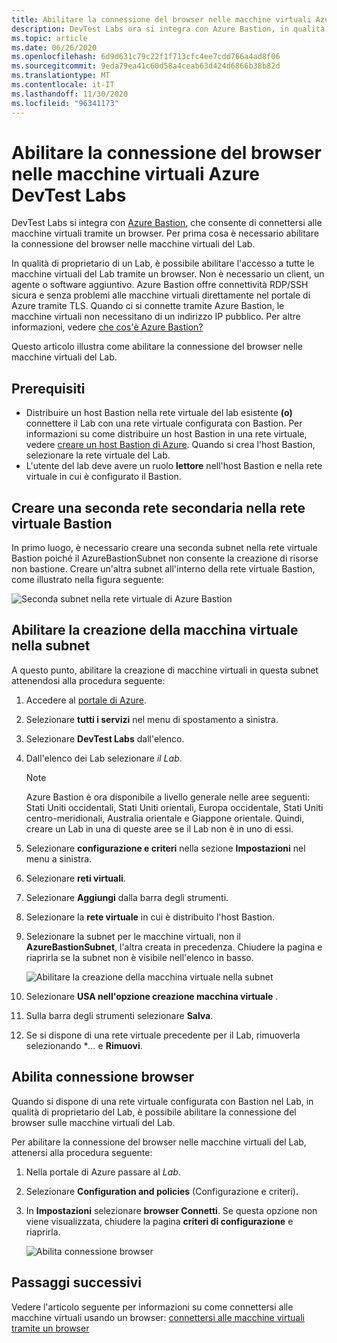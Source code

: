 ```yaml
---
title: Abilitare la connessione del browser nelle macchine virtuali Azure DevTest Labs
description: DevTest Labs ora si integra con Azure Bastion, in qualità di proprietario del Lab, è possibile abilitare l'accesso a tutte le macchine virtuali del Lab tramite un browser.
ms.topic: article
ms.date: 06/26/2020
ms.openlocfilehash: 6d9d631c79c22f1f713cfc4ee7cdd766a4ad8f06
ms.sourcegitcommit: 9eda79ea41c60d58a4ceab63d424d6866b38b82d
ms.translationtype: MT
ms.contentlocale: it-IT
ms.lasthandoff: 11/30/2020
ms.locfileid: "96341173"
---
```

# <a name="enable-browser-connection-on-azure-devtest-labs-virtual-machines"></a>Abilitare la connessione del browser nelle macchine virtuali Azure DevTest Labs 
DevTest Labs si integra con [Azure Bastion](../bastion/index.yml), che consente di connettersi alle macchine virtuali tramite un browser. Per prima cosa è necessario abilitare la connessione del browser nelle macchine virtuali del Lab.

In qualità di proprietario di un Lab, è possibile abilitare l'accesso a tutte le macchine virtuali del Lab tramite un browser. Non è necessario un client, un agente o software aggiuntivo. Azure Bastion offre connettività RDP/SSH sicura e senza problemi alle macchine virtuali direttamente nel portale di Azure tramite TLS. Quando ci si connette tramite Azure Bastion, le macchine virtuali non necessitano di un indirizzo IP pubblico. Per altre informazioni, vedere [che cos'è Azure Bastion?](../bastion/bastion-overview.md)


Questo articolo illustra come abilitare la connessione del browser nelle macchine virtuali del Lab.

## <a name="prerequisites"></a>Prerequisiti 
- Distribuire un host Bastion nella rete virtuale del lab esistente **(o)** connettere il Lab con una rete virtuale configurata con Bastion.
Per informazioni su come distribuire un host Bastion in una rete virtuale, vedere  [creare un host Bastion di Azure](../bastion/tutorial-create-host-portal.md). Quando si crea l'host Bastion, selezionare la rete virtuale del Lab. 
- L'utente del lab deve avere un ruolo **lettore** nell'host Bastion e nella rete virtuale in cui è configurato il Bastion. 

## <a name="create-a-second-sub-net-in-the-bastion-virtual-network"></a>Creare una seconda rete secondaria nella rete virtuale Bastion
In primo luogo, è necessario creare una seconda subnet nella rete virtuale Bastion poiché il AzureBastionSubnet non consente la creazione di risorse non bastione. Creare un'altra subnet all'interno della rete virtuale Bastion, come illustrato nella figura seguente:

![Seconda subnet nella rete virtuale di Azure Bastion](./media/connect-virtual-machine-through-browser/second-subnet.png)

## <a name="enable-vm-creation-in-the-subnet"></a>Abilitare la creazione della macchina virtuale nella subnet
A questo punto, abilitare la creazione di macchine virtuali in questa subnet attenendosi alla procedura seguente: 

1. Accedere al [portale di Azure](https://portal.azure.com).
1. Selezionare **tutti i servizi** nel menu di spostamento a sinistra. 
1. Selezionare **DevTest Labs** dall'elenco. 
1. Dall'elenco dei Lab selezionare *il Lab*. 

    > [!NOTE]
    > Azure Bastion è ora disponibile a livello generale nelle aree seguenti: Stati Uniti occidentali, Stati Uniti orientali, Europa occidentale, Stati Uniti centro-meridionali, Australia orientale e Giappone orientale. Quindi, creare un Lab in una di queste aree se il Lab non è in uno di essi. 
    
1. Selezionare **configurazione e criteri** nella sezione **Impostazioni** nel menu a sinistra. 
1. Selezionare **reti virtuali**.
1. Selezionare **Aggiungi** dalla barra degli strumenti. 
1. Selezionare la **rete virtuale** in cui è distribuito l'host Bastion. 
1. Selezionare la subnet per le macchine virtuali, non il **AzureBastionSubnet**, l'altra creata in precedenza. Chiudere la pagina e riaprirla se la subnet non è visibile nell'elenco in basso. 

    ![Abilitare la creazione della macchina virtuale nella subnet](./media/connect-virtual-machine-through-browser/enable-vm-creation-subnet.png)
1. Selezionare **USA nell'opzione creazione macchina virtuale** . 
1. Sulla barra degli strumenti selezionare **Salva**. 
1. Se si dispone di una rete virtuale precedente per il Lab, rimuoverla selezionando **...*  e **Rimuovi**. 

## <a name="enable-browser-connection"></a>Abilita connessione browser 

Quando si dispone di una rete virtuale configurata con Bastion nel Lab, in qualità di proprietario del Lab, è possibile abilitare la connessione del browser sulle macchine virtuali del Lab.

Per abilitare la connessione del browser nelle macchine virtuali del Lab, attenersi alla procedura seguente:

1. Nella portale di Azure passare al *Lab*.
1. Selezionare **Configuration and policies** (Configurazione e criteri).
1. In **Impostazioni** selezionare **browser Connetti**. Se questa opzione non viene visualizzata, chiudere la pagina **criteri di configurazione** e riaprirla. 

    ![Abilita connessione browser](./media/enable-browser-connection-lab-virtual-machines/browser-connect.png)

## <a name="next-steps"></a>Passaggi successivi
Vedere l'articolo seguente per informazioni su come connettersi alle macchine virtuali usando un browser: [connettersi alle macchine virtuali tramite un browser](connect-virtual-machine-through-browser.md)